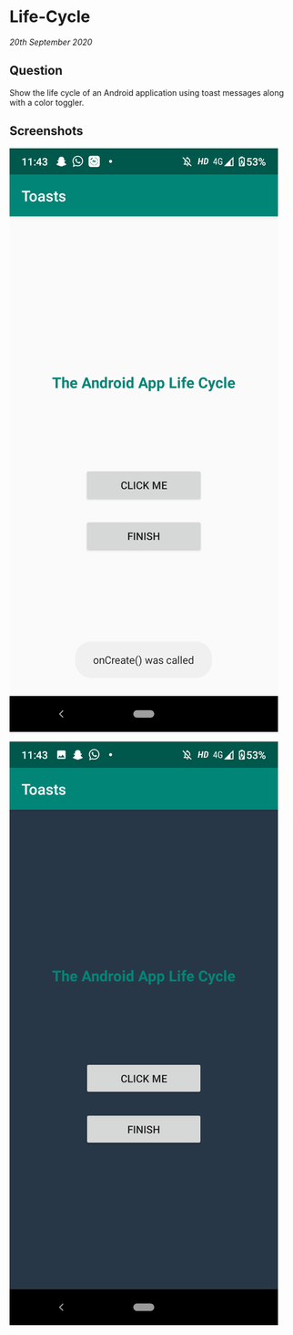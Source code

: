 # Life-Cycle

_20th September 2020_

## Question

Show the life cycle of an Android application using toast messages along with a color toggler.

## Screenshots

![Screenshot1](Screenshot_1.png)

![Screenshot2](Screenshot_2.png)
